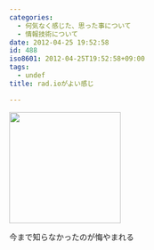 ```yaml
---
categories:
  - 何気なく感じた、思った事について
  - 情報技術について
date: 2012-04-25 19:52:58
id: 488
iso8601: 2012-04-25T19:52:58+09:00
tags:
  - undef
title: rad.ioがよい感じ

---
```


<p>
<a href="http://www.nqou.net/images/2012-04-25%2019.46.02_1335351189790.jpg" rel="prettyPhoto[entry]" title="2012-04-25 19.46.02.jpg"><img src="http://www.nqou.net/images/2012-04-25%2019.46.02_1335351189790.jpg" width="200" /></a>
</p>
<p>
<p>今まで知らなかったのが悔やまれる</p>
</p>
    	